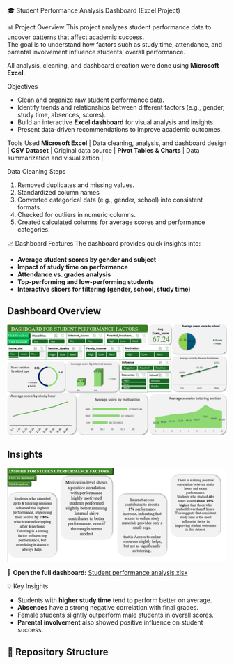 🎓 Student Performance Analysis Dashboard (Excel Project)

📊 Project Overview
This project analyzes student performance data to uncover patterns that affect academic success.  
The goal is to understand how factors such as study time, attendance, and parental involvement influence students’ overall performance.  

All analysis, cleaning, and dashboard creation were done using **Microsoft Excel**.

Objectives
- Clean and organize raw student performance data.  
- Identify trends and relationships between different factors (e.g., gender, study time, absences, scores).  
- Build an interactive **Excel dashboard** for visual analysis and insights.  
- Present data-driven recommendations to improve academic outcomes.

Tools Used
**Microsoft Excel** | Data cleaning, analysis, and dashboard design |
**CSV Dataset** | Original data source |
**Pivot Tables & Charts** | Data summarization and visualization |

Data Cleaning Steps
1. Removed duplicates and missing values.  
2. Standardized column names
3. Converted categorical data (e.g., gender, school) into consistent formats.  
4. Checked for outliers in numeric columns.  
5. Created calculated columns for average scores and performance categories.

📈 Dashboard Features
The dashboard provides quick insights into:
- **Average student scores by gender and subject**
- **Impact of study time on performance**
- **Attendance vs. grades analysis**
- **Top-performing and low-performing students**
- **Interactive slicers for filtering (gender, school, study time)**



## Dashboard Overview
![Dashboard Screenshot](<Student Performance Analysis/pictures/Dashboard.png>)

## Insights
![Insights Screenshot](<Student Performance Analysis/pictures/insight.png>)




📂 **Open the full dashboard:** [Student performance analysis.xlsx](Student%20performance%20analysis.xlsx)


💡 Key Insights
- Students with **higher study time** tend to perform better on average.  
- **Absences** have a strong negative correlation with final grades.  
- Female students slightly outperform male students in overall scores.  
- **Parental involvement** also showed positive influence on student success.


## 📂 Repository Structure

